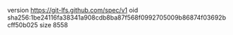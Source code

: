 version https://git-lfs.github.com/spec/v1
oid sha256:1be24116fa38341a908cdb8ba87f568f0992705009b86874f03692bcff50b025
size 8558
